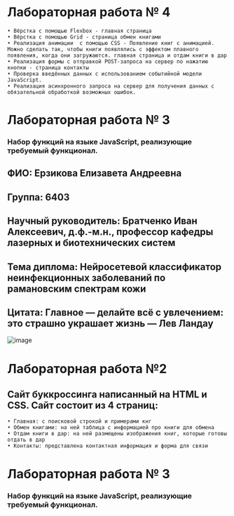 
# Лабораторная работа № 4

```
• Вёрстка с помощью Flexbox - главная страница
• Вёрстка с помощью Grid - страница обмен книгами 
• Реализация анимации  с помощью CSS - Появление книг с анимацией. Можно сделать так, чтобы книги появлялись с эффектом плавного появления, когда они загружаются. главная страница и отдам книги в дар
• Реализация формы с отправкой POST-запроса на сервер по нажатию кнопки - страница контакты
• Проверка введённых данных с использованием событийной модели JavaScript.
• Реализация асинхронного запроса на сервер для получения данных с обязательной обработкой возможных ошибок.
```

# Лабораторная работа № 3
### Набор функций на языке JavaScript, реализующие требуемый функционал.



## ФИО: Ерзикова Елизавета Андреевна
## Группа: 6403
## Научный руководитель: Братченко Иван Алексеевич, д.ф.-м.н., профессор кафедры лазерных и биотехнических систем
## Тема диплома: Нейросетевой классификатор неинфекционных заболеваний по рамановским спектрам кожи
## Цитата: Главное — делайте всё с увлечением: это страшно украшает жизнь — Лев Ландау

![image](https://github.com/user-attachments/assets/e1398f3e-d0a6-4d34-955a-41cfbc80911d)



# Лабораторная работа №2
## Сайт буккроссинга написанный на HTML и CSS. Сайт состоит из 4 страниц:
```
• Главная: с поисковой строкой и примерами кнг
• Обмен книгами: на ней таблица с информацией про книги для обмена 
• Отдам книги в дар: на ней размещены изображения книг, которые готовы отдать в дар
• Контакты: представлена контактная информация и форма для связи
```


# Лабораторная работа № 3
### Набор функций на языке JavaScript, реализующие требуемый функционал.



